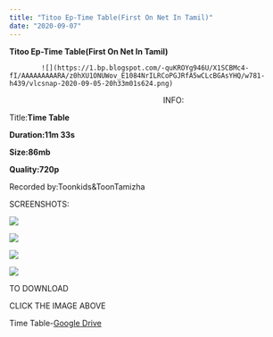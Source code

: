 ```yaml
---
title: "Titoo Ep-Time Table(First On Net In Tamil)"
date: "2020-09-07"
---
```


 **Titoo Ep-Time Table(First On Net In Tamil)**

            ![](https://1.bp.blogspot.com/-quKROYg946U/X1SCBMc4-fI/AAAAAAAAARA/z0hXU1ONUWov_E1084NrILRCoPGJRfA5wCLcBGAsYHQ/w781-h439/vlcsnap-2020-09-05-20h33m01s624.png)

                                                                      INFO:

 Title:**Time Table**

 **Duration:11m 33s**

 **Size:86mb** 

 **Quality:720p** 

 Recorded by:Toonkids&ToonTamizha

  

 SCREENSHOTS: 

![](https://1.bp.blogspot.com/-xYlZbWT4Npw/X1SEfOaTGrI/AAAAAAAAARU/XmnP5luILEYx9aSkqnB9-g8a75ZdDow0gCLcBGAsYHQ/w500-h281/vlcsnap-2020-09-05-20h35m14s835.png)

![](https://1.bp.blogspot.com/-oRDV7zL3vs0/X1SEfHmRN2I/AAAAAAAAARQ/Opny-k0wn2kaiXGkFDJiFtrD_qjbfE_CQCLcBGAsYHQ/w500-h281/vlcsnap-2020-09-05-20h34m55s140.png)

![](https://1.bp.blogspot.com/-ut51JnI0HPY/X1SEfE641II/AAAAAAAAARY/Tl6CgyyVXuUjpaxk23-RcJgE5IOpGqXdACLcBGAsYHQ/w500-h281/vlcsnap-2020-09-05-20h33m26s554.png)

![](https://1.bp.blogspot.com/-PEdlT_2MK-M/X1SEepcckeI/AAAAAAAAARM/VZTP5foUXuUklkOLfIVcPaznjZKPZUAjgCLcBGAsYHQ/w500-h281/vlcsnap-2020-09-05-20h33m11s121.png)

TO DOWNLOAD

CLICK THE IMAGE ABOVE

  

  

Time Table-[Google Drive](https://drive.google.com/file/d/1C4hfFp3OWJSfWL_udWwWztkjHgFuyD8-/view?usp=sharinghttps://drive.google.com/file/d/1C4hfFp3OWJSfWL_udWwWztkjHgFuyD8-/view?usp=sharing)
